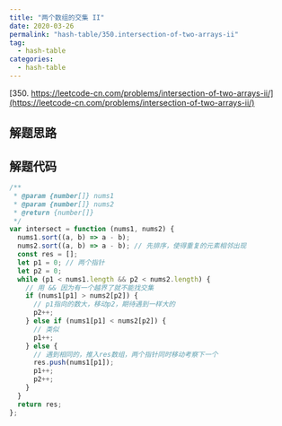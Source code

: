 ```yaml
---
title: "两个数组的交集 II"
date: 2020-03-26
permalink: "hash-table/350.intersection-of-two-arrays-ii"
tag:
  - hash-table
categories:
  - hash-table
---
```


[350. https://leetcode-cn.com/problems/intersection-of-two-arrays-ii/](https://leetcode-cn.com/problems/intersection-of-two-arrays-ii/)

## 解题思路

## 解题代码

```js
/**
 * @param {number[]} nums1
 * @param {number[]} nums2
 * @return {number[]}
 */
var intersect = function (nums1, nums2) {
  nums1.sort((a, b) => a - b);
  nums2.sort((a, b) => a - b); // 先排序，使得重复的元素相邻出现
  const res = [];
  let p1 = 0; // 两个指针
  let p2 = 0;
  while (p1 < nums1.length && p2 < nums2.length) {
    // 用 && 因为有一个越界了就不能找交集
    if (nums1[p1] > nums2[p2]) {
      // p1指向的数大，移动p2，期待遇到一样大的
      p2++;
    } else if (nums1[p1] < nums2[p2]) {
      // 类似
      p1++;
    } else {
      // 遇到相同的，推入res数组，两个指针同时移动考察下一个
      res.push(nums1[p1]);
      p1++;
      p2++;
    }
  }
  return res;
};
```
